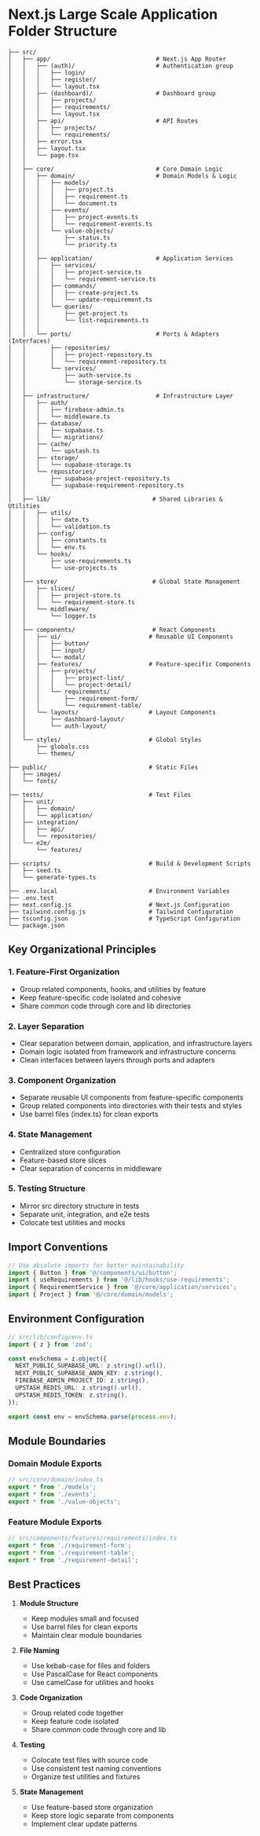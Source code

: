 # Next.js Large Scale Application Folder Structure

```
├── src/
│   ├── app/                              # Next.js App Router
│   │   ├── (auth)/                       # Authentication group
│   │   │   ├── login/
│   │   │   ├── register/
│   │   │   └── layout.tsx
│   │   ├── (dashboard)/                  # Dashboard group
│   │   │   ├── projects/
│   │   │   ├── requirements/
│   │   │   └── layout.tsx
│   │   ├── api/                          # API Routes
│   │   │   ├── projects/
│   │   │   └── requirements/
│   │   ├── error.tsx
│   │   ├── layout.tsx
│   │   └── page.tsx
│   │
│   ├── core/                             # Core Domain Logic
│   │   ├── domain/                       # Domain Models & Logic
│   │   │   ├── models/
│   │   │   │   ├── project.ts
│   │   │   │   ├── requirement.ts
│   │   │   │   └── document.ts
│   │   │   ├── events/
│   │   │   │   ├── project-events.ts
│   │   │   │   └── requirement-events.ts
│   │   │   └── value-objects/
│   │   │       ├── status.ts
│   │   │       └── priority.ts
│   │   │
│   │   ├── application/                  # Application Services
│   │   │   ├── services/
│   │   │   │   ├── project-service.ts
│   │   │   │   └── requirement-service.ts
│   │   │   ├── commands/
│   │   │   │   ├── create-project.ts
│   │   │   │   └── update-requirement.ts
│   │   │   └── queries/
│   │   │       ├── get-project.ts
│   │   │       └── list-requirements.ts
│   │   │
│   │   └── ports/                        # Ports & Adapters (Interfaces)
│   │       ├── repositories/
│   │       │   ├── project-repository.ts
│   │       │   └── requirement-repository.ts
│   │       └── services/
│   │           ├── auth-service.ts
│   │           └── storage-service.ts
│   │
│   ├── infrastructure/                   # Infrastructure Layer
│   │   ├── auth/
│   │   │   ├── firebase-admin.ts
│   │   │   └── middleware.ts
│   │   ├── database/
│   │   │   ├── supabase.ts
│   │   │   └── migrations/
│   │   ├── cache/
│   │   │   └── upstash.ts
│   │   ├── storage/
│   │   │   └── supabase-storage.ts
│   │   └── repositories/
│   │       ├── supabase-project-repository.ts
│   │       └── supabase-requirement-repository.ts
│   │
│   ├── lib/                             # Shared Libraries & Utilities
│   │   ├── utils/
│   │   │   ├── date.ts
│   │   │   └── validation.ts
│   │   ├── config/
│   │   │   ├── constants.ts
│   │   │   └── env.ts
│   │   └── hooks/
│   │       ├── use-requirements.ts
│   │       └── use-projects.ts
│   │
│   ├── store/                           # Global State Management
│   │   ├── slices/
│   │   │   ├── project-store.ts
│   │   │   └── requirement-store.ts
│   │   └── middleware/
│   │       └── logger.ts
│   │
│   ├── components/                      # React Components
│   │   ├── ui/                         # Reusable UI Components
│   │   │   ├── button/
│   │   │   ├── input/
│   │   │   └── modal/
│   │   ├── features/                   # Feature-specific Components
│   │   │   ├── projects/
│   │   │   │   ├── project-list/
│   │   │   │   └── project-detail/
│   │   │   └── requirements/
│   │   │       ├── requirement-form/
│   │   │       └── requirement-table/
│   │   └── layouts/                    # Layout Components
│   │       ├── dashboard-layout/
│   │       └── auth-layout/
│   │
│   └── styles/                         # Global Styles
│       ├── globals.css
│       └── themes/
│
├── public/                             # Static Files
│   ├── images/
│   └── fonts/
│
├── tests/                              # Test Files
│   ├── unit/
│   │   ├── domain/
│   │   └── application/
│   ├── integration/
│   │   ├── api/
│   │   └── repositories/
│   └── e2e/
│       └── features/
│
├── scripts/                            # Build & Development Scripts
│   ├── seed.ts
│   └── generate-types.ts
│
├── .env.local                          # Environment Variables
├── .env.test
├── next.config.js                      # Next.js Configuration
├── tailwind.config.js                  # Tailwind Configuration
├── tsconfig.json                       # TypeScript Configuration
└── package.json
```

## Key Organizational Principles

### 1. Feature-First Organization
- Group related components, hooks, and utilities by feature
- Keep feature-specific code isolated and cohesive
- Share common code through core and lib directories

### 2. Layer Separation
- Clear separation between domain, application, and infrastructure layers
- Domain logic isolated from framework and infrastructure concerns
- Clean interfaces between layers through ports and adapters

### 3. Component Organization
- Separate reusable UI components from feature-specific components
- Group related components into directories with their tests and styles
- Use barrel files (index.ts) for clean exports

### 4. State Management
- Centralized store configuration
- Feature-based store slices
- Clear separation of concerns in middleware

### 5. Testing Structure
- Mirror src directory structure in tests
- Separate unit, integration, and e2e tests
- Colocate test utilities and mocks

## Import Conventions

```typescript
// Use absolute imports for better maintainability
import { Button } from '@/components/ui/button';
import { useRequirements } from '@/lib/hooks/use-requirements';
import { RequirementService } from '@/core/application/services';
import { Project } from '@/core/domain/models';
```

## Environment Configuration

```typescript
// src/lib/config/env.ts
import { z } from 'zod';

const envSchema = z.object({
  NEXT_PUBLIC_SUPABASE_URL: z.string().url(),
  NEXT_PUBLIC_SUPABASE_ANON_KEY: z.string(),
  FIREBASE_ADMIN_PROJECT_ID: z.string(),
  UPSTASH_REDIS_URL: z.string().url(),
  UPSTASH_REDIS_TOKEN: z.string(),
});

export const env = envSchema.parse(process.env);
```

## Module Boundaries

### Domain Module Exports
```typescript
// src/core/domain/index.ts
export * from './models';
export * from './events';
export * from './value-objects';
```

### Feature Module Exports
```typescript
// src/components/features/requirements/index.ts
export * from './requirement-form';
export * from './requirement-table';
export * from './requirement-detail';
```

## Best Practices

1. **Module Structure**
   - Keep modules small and focused
   - Use barrel files for clean exports
   - Maintain clear module boundaries

2. **File Naming**
   - Use kebab-case for files and folders
   - Use PascalCase for React components
   - Use camelCase for utilities and hooks

3. **Code Organization**
   - Group related code together
   - Keep feature code isolated
   - Share common code through core and lib

4. **Testing**
   - Colocate test files with source code
   - Use consistent test naming conventions
   - Organize test utilities and fixtures

5. **State Management**
   - Use feature-based store organization
   - Keep store logic separate from components
   - Implement clear update patterns